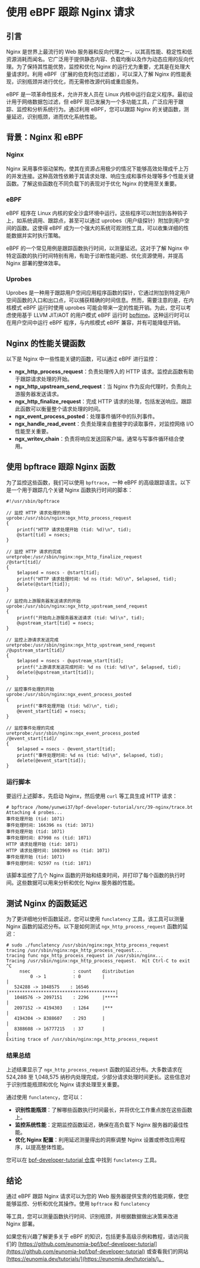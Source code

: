 # 使用 eBPF 跟踪 Nginx 请求

## 引言

Nginx 是世界上最流行的 Web 服务器和反向代理之一，以其高性能、稳定性和低资源消耗而闻名。它广泛用于提供静态内容、负载均衡以及作为动态应用的反向代理。为了保持其性能优势，监控和优化 Nginx 的运行尤为重要，尤其是在处理大量请求时。利用 eBPF（扩展的伯克利包过滤器），可以深入了解 Nginx 的性能表现，识别瓶颈并进行优化，而无需修改源代码或重启服务。

eBPF 是一项革命性技术，允许开发人员在 Linux 内核中运行自定义程序。最初设计用于网络数据包过滤，但 eBPF 现已发展为一个多功能工具，广泛应用于跟踪、监控和分析系统行为。通过利用 eBPF，您可以跟踪 Nginx 的关键函数，测量延迟，识别瓶颈，进而优化系统性能。

## 背景：Nginx 和 eBPF

### Nginx

Nginx 采用事件驱动架构，使其在资源占用极少的情况下能够高效处理成千上万的并发连接。这种高效性依赖于其请求处理、响应生成和事件处理等多个性能关键函数。了解这些函数在不同负载下的表现对于优化 Nginx 的使用至关重要。

### eBPF

eBPF 程序在 Linux 内核的安全沙盒环境中运行。这些程序可以附加到各种钩子上，如系统调用、跟踪点，甚至可以通过 uprobes（用户级探针）附加到用户空间的函数。这使得 eBPF 成为一个强大的系统可观测性工具，可以收集详细的性能数据并实时执行策略。

eBPF 的一个常见用例是跟踪函数执行时间，以测量延迟。这对于了解 Nginx 中特定函数的执行时间特别有用，有助于诊断性能问题、优化资源使用，并提高 Nginx 部署的整体效率。

### Uprobes

Uprobes 是一种用于跟踪用户空间应用程序函数的探针，它通过附加到特定用户空间函数的入口和出口点，可以捕获精确的时间信息。然而，需要注意的是，在内核模式 eBPF 运行时使用 uprobes 可能会带来一定的性能开销。为此，您可以考虑使用基于 LLVM JIT/AOT 的用户模式 eBPF 运行时 [bpftime](https://github.com/eunomia-bpf/bpftime)。这种运行时可以在用户空间中运行 eBPF 程序，与内核模式 eBPF 兼容，并有可能降低开销。

## Nginx 的性能关键函数

以下是 Nginx 中一些性能关键的函数，可以通过 eBPF 进行监控：

- **ngx_http_process_request**：负责处理传入的 HTTP 请求。监控此函数有助于跟踪请求处理的开始。
- **ngx_http_upstream_send_request**：当 Nginx 作为反向代理时，负责向上游服务器发送请求。
- **ngx_http_finalize_request**：完成 HTTP 请求的处理，包括发送响应。跟踪此函数可以衡量整个请求处理的时间。
- **ngx_event_process_posted**：处理事件循环中的队列事件。
- **ngx_handle_read_event**：负责处理来自套接字的读取事件，对监控网络 I/O 性能至关重要。
- **ngx_writev_chain**：负责将响应发送回客户端，通常与写事件循环结合使用。

## 使用 bpftrace 跟踪 Nginx 函数

为了监控这些函数，我们可以使用 `bpftrace`，一种 eBPF 的高级跟踪语言。以下是一个用于跟踪几个关键 Nginx 函数执行时间的脚本：

```bt
#!/usr/sbin/bpftrace

// 监控 HTTP 请求处理的开始
uprobe:/usr/sbin/nginx:ngx_http_process_request
{
    printf("HTTP 请求处理开始 (tid: %d)\n", tid);
    @start[tid] = nsecs;
}

// 监控 HTTP 请求的完成
uretprobe:/usr/sbin/nginx:ngx_http_finalize_request
/@start[tid]/
{
    $elapsed = nsecs - @start[tid];
    printf("HTTP 请求处理时间: %d ns (tid: %d)\n", $elapsed, tid);
    delete(@start[tid]);
}

// 监控向上游服务器发送请求的开始
uprobe:/usr/sbin/nginx:ngx_http_upstream_send_request
{
    printf("开始向上游服务器发送请求 (tid: %d)\n", tid);
    @upstream_start[tid] = nsecs;
}

// 监控上游请求发送完成
uretprobe:/usr/sbin/nginx:ngx_http_upstream_send_request
/@upstream_start[tid]/
{
    $elapsed = nsecs - @upstream_start[tid];
    printf("上游请求发送完成时间: %d ns (tid: %d)\n", $elapsed, tid);
    delete(@upstream_start[tid]);
}

// 监控事件处理的开始
uprobe:/usr/sbin/nginx:ngx_event_process_posted
{
    printf("事件处理开始 (tid: %d)\n", tid);
    @event_start[tid] = nsecs;
}

// 监控事件处理的完成
uretprobe:/usr/sbin/nginx:ngx_event_process_posted
/@event_start[tid]/
{
    $elapsed = nsecs - @event_start[tid];
    printf("事件处理时间: %d ns (tid: %d)\n", $elapsed, tid);
    delete(@event_start[tid]);
}
```

### 运行脚本

要运行上述脚本，先启动 Nginx，然后使用 `curl` 等工具生成 HTTP 请求：

```bt
# bpftrace /home/yunwei37/bpf-developer-tutorial/src/39-nginx/trace.bt
Attaching 4 probes...
事件处理开始 (tid: 1071)
事件处理时间: 166396 ns (tid: 1071)
事件处理开始 (tid: 1071)
事件处理时间: 87998 ns (tid: 1071)
HTTP 请求处理开始 (tid: 1071)
HTTP 请求处理时间: 1083969 ns (tid: 1071)
事件处理开始 (tid: 1071)
事件处理时间: 92597 ns (tid: 1071)
```

该脚本监控了几个 Nginx 函数的开始和结束时间，并打印了每个函数的执行时间。这些数据可以用来分析和优化 Nginx 服务器的性能。

## 测试 Nginx 的函数延迟

为了更详细地分析函数延迟，您可以使用 `funclatency` 工具，该工具可以测量 Nginx 函数的延迟分布。以下是如何测试 `ngx_http_process_request` 函数的延迟：

```console
# sudo ./funclatency /usr/sbin/nginx:ngx_http_process_request
tracing /usr/sbin/nginx:ngx_http_process_request...
tracing func ngx_http_process_request in /usr/sbin/nginx...
Tracing /usr/sbin/nginx:ngx_http_process_request.  Hit Ctrl-C to exit
^C
     nsec                : count    distribution
         0 -> 1          : 0        |                                        |
   524288 -> 1048575    : 16546    |****************************************|
   1048576 -> 2097151    : 2296     |*****                                   |
   2097152 -> 4194303    : 1264     |***                                     |
   4194304 -> 8388607    : 293      |                                        |
   8388608 -> 16777215   : 37       |                                        |
Exiting trace of /usr/sbin/nginx:ngx_http_process_request
```

### 结果总结

上述结果显示了 `ngx_http_process_request` 函数的延迟分布。大多数请求在 524,288 至 1,048,575 纳秒内处理完成，少部分请求处理时间更长。这些信息对于识别性能瓶颈和优化 Nginx 请求处理至关重要。

通过使用 `funclatency`，您可以：

- **识别性能瓶颈**：了解哪些函数执行时间最长，并将优化工作重点放在这些函数上。
- **监控系统性能**：定期监控函数延迟，确保在高负载下 Nginx 服务器的最佳性能。
- **优化 Nginx 配置**：利用延迟测量得出的洞察调整 Nginx 设置或修改应用程序，以提高整体性能。

您可以在 [bpf-developer-tutorial 仓库](https://github.com/eunomia-bpf/bpf-developer-tutorial/blob/main/src/33-funclatency) 中找到 `funclatency` 工具。

## 结论

通过 eBPF 跟踪 Nginx 请求可以为您的 Web 服务器提供宝贵的性能洞察，使您能够监控、分析和优化其操作。使用 `bpftrace` 和 `funclatency`

 等工具，您可以测量函数执行时间、识别瓶颈，并根据数据做出决策来改进 Nginx 部署。

如果您有兴趣了解更多关于 eBPF 的知识，包括更多高级示例和教程，请访问我们的 [https://github.com/eunomia-bpf/bpf-developer-tutorial](https://github.com/eunomia-bpf/bpf-developer-tutorial) 或查看我们的网站 [https://eunomia.dev/tutorials/](https://eunomia.dev/tutorials/)。
